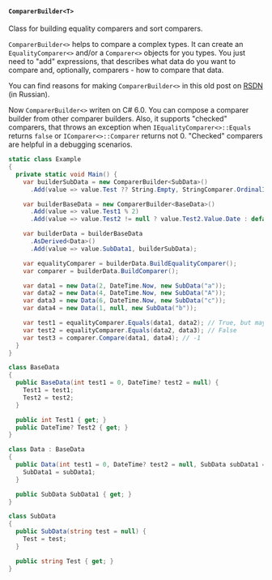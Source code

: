 #### `ComparerBuilder<T>`
Class for building equality comparers and sort comparers.

`ComparerBuilder<>` helps to compare a complex types. It can create an `EqualityComparer<>` and/or a `Comparer<>` objects for you types. You just need to "add" expressions, that describes what data do you want to compare and, optionally, comparers - how to compare that data.

You can find reasons for making `ComparerBuilder<>` in this old post on [RSDN](http://rsdn.ru/forum/src/3914421.1) (in Russian).

Now `ComparerBuilder<>` writen on C# 6.0. You can compose a comparer builder from other comparer builders. Also, it supports "checked" comparers, that throws an exception when `IEqualityComparer<>::Equals` returns `false` or `IComparer<>::Comparer` returns not 0. "Checked" comparers are helpful in a debugging scenarios.

```cs
static class Example
{
  private static void Main() {
    var builderSubData = new ComparerBuilder<SubData>()
      .Add(value => value.Test ?? String.Empty, StringComparer.OrdinalIgnoreCase);

    var builderBaseData = new ComparerBuilder<BaseData>()
      .Add(value => value.Test1 % 2)
      .Add(value => value.Test2 != null ? value.Test2.Value.Date : default(DateTime));

    var builderData = builderBaseData
      .AsDerived<Data>()
      .Add(value => value.SubData1, builderSubData);

    var equalityComparer = builderData.BuildEqualityComparer();
    var comparer = builderData.BuildComparer();

    var data1 = new Data(2, DateTime.Now, new SubData("a"));
    var data2 = new Data(4, DateTime.Now, new SubData("A"));
    var data3 = new Data(6, DateTime.Now, new SubData("c"));
    var data4 = new Data(1, null, new SubData("b"));

    var test1 = equalityComparer.Equals(data1, data2); // True, but may be False
    var test2 = equalityComparer.Equals(data2, data3); // False
    var test3 = comparer.Compare(data1, data4); // -1
  }
}

class BaseData
{
  public BaseData(int test1 = 0, DateTime? test2 = null) {
    Test1 = test1;
    Test2 = test2;
  }

  public int Test1 { get; }
  public DateTime? Test2 { get; }
}

class Data : BaseData
{
  public Data(int test1 = 0, DateTime? test2 = null, SubData subData1 = null) : base(test1, test2) {
    SubData1 = subData1;
  }

  public SubData SubData1 { get; }
}

class SubData
{
  public SubData(string test = null) {
    Test = test;
  }

  public string Test { get; }
}
```
